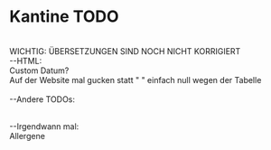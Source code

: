 # Kantine TODO
<br>WICHTIG: ÜBERSETZUNGEN SIND NOCH NICHT KORRIGIERT
<br>--HTML:
<br>Custom Datum?
<br>Auf der Website mal gucken statt "      " einfach null wegen der Tabelle
<br>
<br>--Andere TODOs:

<br>--Irgendwann mal:
<br>Allergene
